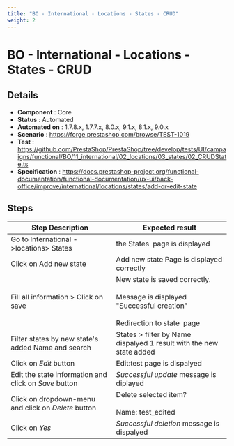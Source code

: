 ```yaml
---
title: "BO - International - Locations - States - CRUD"
weight: 2
---
```


# BO - International - Locations - States - CRUD
## Details
* **Component** : Core
* **Status** : Automated
* **Automated on** : 1.7.8.x, 1.7.7.x, 8.0.x, 9.1.x, 8.1.x, 9.0.x
* **Scenario** : https://forge.prestashop.com/browse/TEST-1019
* **Test** : https://github.com/PrestaShop/PrestaShop/tree/develop/tests/UI/campaigns/functional/BO/11_international/02_locations/03_states/02_CRUDState.ts
* **Specification** : https://docs.prestashop-project.org/functional-documentation/functional-documentation/ux-ui/back-office/improve/international/locations/states/add-or-edit-state

## Steps
| Step Description | Expected result |
| ----- | ----- |
| Go to International ->locations> States | the States  page is displayed |
| Click on Add new state | Add new state Page is displayed correctly |
| Fill all information > Click on save | New state is saved correctly.<br><br>Message is displayed "Successful creation"<br><br>Redirection to state  page |
| Filter states by new state's added Name and search | States > filter by Name dispalyed 1 result with the new state added |
| Click on *Edit* button | Edit:test page is dispalyed |
| Edit the state information and click on *Save* button | _*Successful update*_ message is diplayed |
| Click on dropdown-menu and click on *Delete* button | Delete selected item?<br><br>Name: test_edited |
| Click on *Yes* | _*Successful deletion*_ message is dispalyed |
